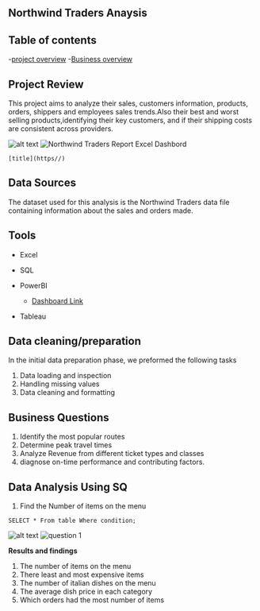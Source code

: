 
## **Northwind Traders Anaysis**               

## Table of contents
-[project overview]( #project-overview)
-[Business overview](#Business-Questions)
## Project Review 

This project aims to analyze their sales, customers information, products, orders, shippers and employees sales trends.Also their best and worst selling products,identifying their key customers, and if their shipping costs are consistent across providers.

![alt text](image.jpg)
![Northwind Traders Report Excel Dashbord](https://github.com/user-attachments/assets/222e865e-d33b-4f03-83aa-ab46977b03e9)

 	[title](https//)



## Data Sources

The dataset used for this analysis is the Northwind Traders data file containing information about the sales and orders made.

## Tools

- Excel
- SQL
- PowerBI

  - [Dashboard Link]()
- Tableau

## Data cleaning/preparation

In the initial data preparation phase, we preformed the following tasks

1. Data loading and inspection
2. Handling missing values 
3. Data cleaning and formatting 

## Business Questions

1. Identify the most popular routes
2. Determine peak travel times
3. Analyze Revenue from different ticket types and  classes
4. diagnose on-time performance and contributing factors.

## Data Analysis Using SQ

1. Find the Number of items on the menu

``` SELECT * From table Where condition; ```

![alt text](image.jpg)
![question 1](https://github.com/user-attachments/assets/8061ec4a-bd0c-4214-944a-6dba44ab286b)

**Results and findings**

1. The number of items on the menu
2. There least and most expensive items
3. The number of italian dishes on the menu
4. The average dish price in each category
5. Which orders had the most number of items




 

